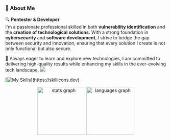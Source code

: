 ### 👋 About Me

🔍 **Pentester & Developer**  
I'm a passionate professional skilled in both **vulnerability identification** and the **creation of technological solutions**. With a strong foundation in **cybersecurity** and **software development**, I strive to bridge the gap between security and innovation, ensuring that every solution I create is not only functional but also secure.

🌟 Always eager to learn and explore new technologies, I am committed to delivering high-quality results while enhancing my skills in the ever-evolving tech landscape.
![](https://komarev.com/ghpvc/?username=herreera)

[![My Skills](https://skillicons.dev/icons?i=linux,kali,c,py,php,mysql,postgres,js,ts,nodejs,react,tailwind,)](https://skillicons.dev)

<div align="center">
  <img src="https://github-readme-stats.vercel.app/api?username=herreera&hide_title=false&hide_rank=false&show_icons=true&include_all_commits=true&count_private=true&disable_animations=false&theme=dracula&locale=en&hide_border=false&order=1" height="150" alt="stats graph"  />
  <img src="https://github-readme-stats.vercel.app/api/top-langs?username=herreera&locale=en&hide_title=false&layout=compact&card_width=320&langs_count=5&theme=dracula&hide_border=false&order=2" height="150" alt="languages graph"  />
</div>
